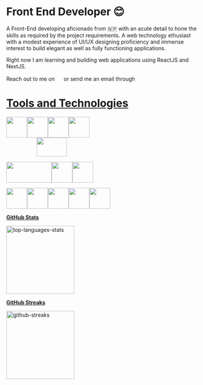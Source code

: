 # Front End Developer 😊

A Front-End developing aficionado from 🇳🇵 with an acute detail to hone the skills as required by the project requirements. A web technology ethusiast with a modest experience of UI/UX designing proficiency and immense interest to build elegant as well as fully functioning applications.

Right now I am learning and building web applications using ReactJS and NextJS.

Reach out to me on <a href="https://www.linkedin.com/in/zeetaen1878/"><img src="https://pics.freeicons.io/uploads/icons/png/16090541531530099327-512.png" width=16></a> or send me an email through <a href="mailto:zeetaen.gurung@gmail.com"><img src="https://pics.freeicons.io/uploads/icons/png/11377518691557997002-512.png" width=16>

# Tools and Technologies
<img src="https://pics.freeicons.io/uploads/icons/png/8804286661557996995-512.png" height=55 width=55><img src="https://pics.freeicons.io/uploads/icons/png/632690741557997006-512.png" height=55 width=55><img src="https://i.ibb.co/zrCyVd9/javascirpt.png" height=55 width=55><img src="https://pics.freeicons.io/uploads/icons/png/8575147831553750379-512.png" height=55 width=55 style="margin-right: 10rem"><img src="https://i.ibb.co/Q8wPHLJ/nextjs.png" height=50 width=80 style="margin-left: 5rem">

<!-- <img src="https://i.ibb.co/h8yrdDK/materialui.png" height=55 width=55> -->

<img src="https://i.ibb.co/NNmhw3Q/chakraui.webp" height=55 width=120><img src="https://i.ibb.co/2qqrYPX/bootstrap.png" height=55 width=55><img src="https://i.ibb.co/gyJX5rw/tailwind.png" height=55 width=55>

<img src="https://i.ibb.co/4YY2pSG/styled-components.png" height=55 width=55><img src="https://pics.freeicons.io/uploads/icons/png/6655067911551942823-512.png" height=55 width=55><img src="https://i.ibb.co/w6SDwxZ/framer-motion.png" height=55 width=55><img src="https://i.ibb.co/Z1ydLZT/figma.png" height=55 width=55><img src="https://pics.freeicons.io/uploads/icons/png/9374299221540553610-512.png" height=55 width=55>

<b>GitHub Stats</b>

<img height="180em" src="https://github-readme-stats.vercel.app/api/top-langs/?username=zeetaen1989&layout=compact&theme=algolia&hide_border=true" alt="top-languages-stats"/>

<b>GitHub Streaks</b>

<img height="180em" src="https://github-readme-streak-stats.herokuapp.com?user=zeetaen1989&hide_border=true&theme=holi-theme&date_format=M%20j%5B%2C%20Y%5D" alt="github-streaks" />

